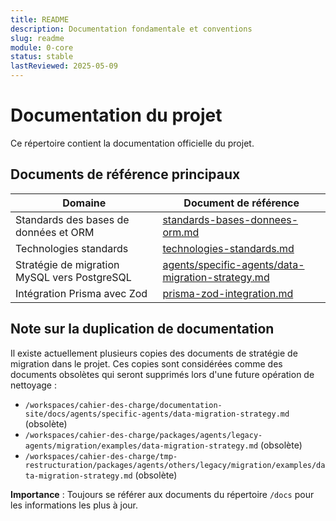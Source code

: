 ```yaml
---
title: README
description: Documentation fondamentale et conventions
slug: readme
module: 0-core
status: stable
lastReviewed: 2025-05-09
---
```


# Documentation du projet


Ce répertoire contient la documentation officielle du projet.

## Documents de référence principaux


| Domaine | Document de référence |
|---------|----------------------|
| Standards des bases de données et ORM | [standards-bases-donnees-orm.md](../5-integration/standards-bases-donnees-orm) |
| Technologies standards | [technologies-standards.md](../5-integration/technologies-standards) |
| Stratégie de migration MySQL vers PostgreSQL | [agents/specific-agents/data-migration-strategy.md](../1-architecture/agents/specific/data-migration-strategy) |
| Intégration Prisma avec Zod | [prisma-zod-integration.md](../5-integration/prisma-zod-integration) |

## Note sur la duplication de documentation


Il existe actuellement plusieurs copies des documents de stratégie de migration dans le projet. Ces copies sont considérées comme des documents obsolètes qui seront supprimés lors d'une future opération de nettoyage :

- `/workspaces/cahier-des-charge/documentation-site/docs/agents/specific-agents/data-migration-strategy.md` (obsolète)
- `/workspaces/cahier-des-charge/packages/agents/legacy-agents/migration/examples/data-migration-strategy.md` (obsolète)
- `/workspaces/cahier-des-charge/tmp-restructuration/packages/agents/others/legacy/migration/examples/data-migration-strategy.md` (obsolète)

**Importance** : Toujours se référer aux documents du répertoire `/docs` pour les informations les plus à jour.

